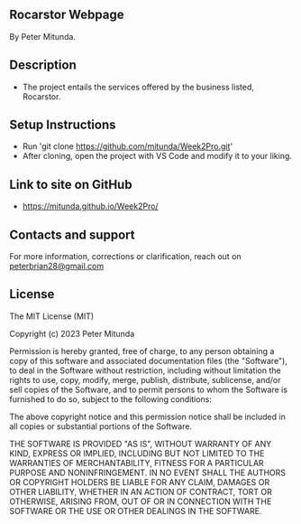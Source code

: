 ## Rocarstor Webpage
 By Peter Mitunda.
## Description
- The project entails the services offered by the business listed, Rocarstor.
## Setup Instructions
- Run 'git clone https://github.com/mitunda/Week2Pro.git'
- After cloning, open the project with VS Code and modify it to your liking.
## Link to site on GitHub 
- https://mitunda.github.io/Week2Pro/
## Contacts and support
For more information, corrections or clarification, reach out on peterbrian28@gmail.com
## License
The MIT License (MIT)

Copyright (c) 2023 Peter Mitunda

Permission is hereby granted, free of charge, to any person obtaining a copy of this software and associated documentation files (the "Software"), to deal in the Software without restriction, including without limitation the rights to use, copy, modify, merge, publish, distribute, sublicense, and/or sell copies of the Software, and to permit persons to whom the Software is furnished to do so, subject to the following conditions:

The above copyright notice and this permission notice shall be included in all copies or substantial portions of the Software.

THE SOFTWARE IS PROVIDED "AS IS", WITHOUT WARRANTY OF ANY KIND, EXPRESS OR IMPLIED, INCLUDING BUT NOT LIMITED TO THE WARRANTIES OF MERCHANTABILITY, FITNESS FOR A PARTICULAR PURPOSE AND NONINFRINGEMENT. IN NO EVENT SHALL THE AUTHORS OR COPYRIGHT HOLDERS BE LIABLE FOR ANY CLAIM, DAMAGES OR OTHER LIABILITY, WHETHER IN AN ACTION OF CONTRACT, TORT OR OTHERWISE, ARISING FROM, OUT OF OR IN CONNECTION WITH THE SOFTWARE OR THE USE OR OTHER DEALINGS IN THE SOFTWARE.